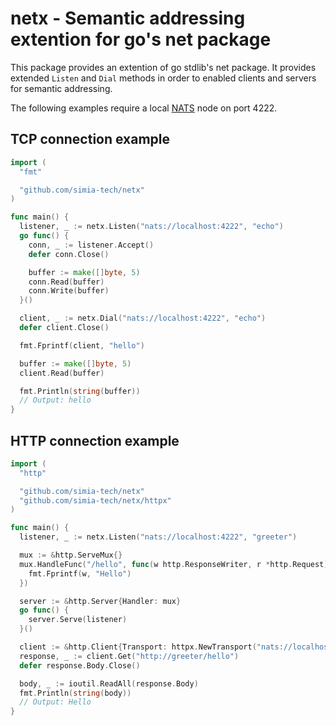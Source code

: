 # netx - Semantic addressing extention for go's net package

This package provides an extention of go stdlib's net package. It provides extended `Listen` and `Dial` methods
in order to enabled clients and servers for semantic addressing.

The following examples require a local [NATS](http://nats.io) node on port 4222.

## TCP connection example

```go
import (
  "fmt"

  "github.com/simia-tech/netx"
)

func main() {
  listener, _ := netx.Listen("nats://localhost:4222", "echo")
  go func() {
    conn, _ := listener.Accept()
    defer conn.Close()

    buffer := make([]byte, 5)
    conn.Read(buffer)
    conn.Write(buffer)
  }()

  client, _ := netx.Dial("nats://localhost:4222", "echo")
  defer client.Close()

  fmt.Fprintf(client, "hello")

  buffer := make([]byte, 5)
  client.Read(buffer)

  fmt.Println(string(buffer))
  // Output: hello
}
```

## HTTP connection example

```go
import (
  "http"

  "github.com/simia-tech/netx"
  "github.com/simia-tech/netx/httpx"
)

func main() {
  listener, _ := netx.Listen("nats://localhost:4222", "greeter")

  mux := &http.ServeMux{}
  mux.HandleFunc("/hello", func(w http.ResponseWriter, r *http.Request) {
    fmt.Fprintf(w, "Hello")
  })

  server := &http.Server{Handler: mux}
  go func() {
    server.Serve(listener)
  }()

  client := &http.Client{Transport: httpx.NewTransport("nats://localhost:4222")}
  response, _ := client.Get("http://greeter/hello")
  defer response.Body.Close()

  body, _ := ioutil.ReadAll(response.Body)
  fmt.Println(string(body))
  // Output: Hello
}
```
